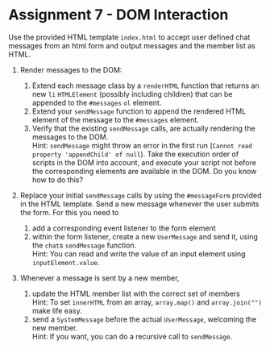 # Assignment 7 - DOM Interaction

Use the provided HTML template `index.html` to accept user defined chat messages from an html form and output messages 
and the member list as HTML.

1. Render messages to the DOM:
    1. Extend each message class by a `renderHTML` function that returns an new `li` `HTMLElement` (possibly including 
    children) that can be appended to the `#messages` `ol` element.
    2. Extend your `sendMessage` function to append the rendered HTML element of the message to the `#messages` element.
    3. Verify that the existing `sendMessage` calls, are actually rendering the messages to the DOM.  
    Hint: `sendMessage` might throw an error in the first run (`Cannot read property 'appendChild' of null`). Take the 
    execution order of scripts in the DOM into account, and execute your script not before the corresponding elements 
    are available in the DOM. Do you know how to do this?

2. Replace your initial `sendMessage` calls by using the `#messageForm` provided in the HTML template. Send a new 
message whenever the user submits the form. For this you need to
    1. add a corresponding event listener to the form element
    2. within the form listener, create a new `UserMessage` and send it, using the `chat`s `sendMessage` function.  
Hint: You can read and write the value of an input element using `inputElement.value`.

3. Whenever a message is sent by a new member,
    1. update the HTML member list with the correct set of members  
    Hint: To set `innerHTML` from an array, `array.map()` and `array.join("")` make life easy.
    2. send a `SystemMessage` before the actual `UserMessage`, welcoming the new member.  
    Hint: If you want, you can do a recursive call to `sendMessage`.


